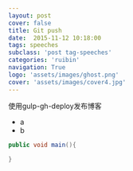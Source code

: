 ```yaml
---
layout: post
cover: false
title: Git push
date:  2015-11-12 10:18:00
tags: speeches
subclass: 'post tag-speeches'
categories: 'ruibin'
navigation: True
logo: 'assets/images/ghost.png'
cover: 'assets/images/cover4.jpg'
---
```

使用gulp-gh-deploy发布博客

- a
- b

```java
public void main(){
    
}

```
